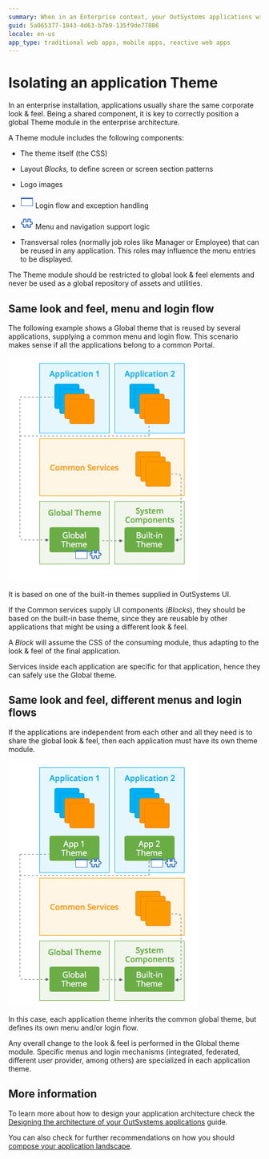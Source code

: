 ```yaml
---
summary: When in an Enterprise context, your OutSystems applications will most likely share visual elements such as common look & feel, menus and login flows.
guid: 5a065377-1843-4d63-b7b9-135f9de77886
locale: en-us
app_type: traditional web apps, mobile apps, reactive web apps
---
```


# Isolating an application Theme

In an enterprise installation, applications usually share the same corporate look & feel. Being a shared component, it is key to correctly position a global Theme module in the enterprise architecture.

A Theme module includes the following components:

* The theme itself (the CSS)

* Layout *Blocks,* to define screen or screen section patterns

* Logo images

* ![](images/isolating-app-theme_0.png) Login flow and exception handling

* ![](images/isolating-app-theme_1.png) Menu and navigation support logic

* Transversal roles (normally job roles like Manager or Employee) that can be reused in any application. This roles may influence the menu entries to be displayed.

<div class="warning" markdown="1">
The Theme module should be restricted to global look & feel elements and never be used as a global repository of assets and utilities.
</div>

## Same look and feel, menu and login flow

The following example shows a Global theme that is reused by several applications, supplying a common menu and login flow. This scenario makes sense if all the applications belong to a common Portal.

![ ](images/isolating-app-theme_2.png)

It is based on one of the built-in themes supplied in OutSystems UI.

If the Common services supply UI components (*Blocks*), they should be based on the built-in base theme, since they are reusable by other applications that might be using a different look & feel.

A *Block* will assume the CSS of the consuming module, thus adapting to the look & feel of the final application.

Services inside each application are specific for that application, hence they can safely use the Global theme.

## Same look and feel, different menus and login flows

If the applications are independent from each other and all they need is to share the global look & feel, then each application must have its own theme module.

![ ](images/isolating-app-theme_3.png)

In this case, each application theme inherits the common global theme, but defines its own menu and/or login flow.

Any overall change to the look & feel is performed in the Global theme module. Specific menus and login mechanisms (integrated, federated, different user provider, among others) are specialized in each application theme.

## More information

To learn more about how to design your application architecture check the [Designing the architecture of your OutSystems applications](https://success.outsystems.com/Support/Enterprise_Customers/Maintenance_and_Operations/Designing_the_architecture_of_your_OutSystems_applications) guide.

You can also check for further recommendations on how you should [compose your application landscape](https://success.outsystems.com/Support/Enterprise_Customers/Maintenance_and_Operations/Designing_the_architecture_of_your_OutSystems_applications/Application_composition).
